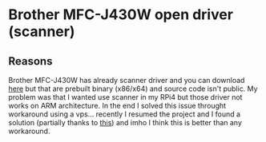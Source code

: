 # Brother MFC-J430W open driver (scanner)

## Reasons

Brother MFC-J430W has already scanner driver and you can download [here](https://support.brother.com/g/b/downloadtop.aspx?c=it&lang=it&prod=mfcj430w_all) but that are prebuilt binary (x86/x64) and source code isn't public. My problem was that I wanted use scanner in my RPi4 but those driver not works on ARM architecture. In the end I solved this issue throught workaround using a vps... recently I resumed the project and I found a solution (partially thanks to [this](https://github.com/davidar/mfc7400c/)) and imho I think this is better than any workaround.
